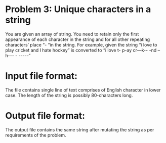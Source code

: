 # Problem 3: Unique characters in a string
You are given an array of string. You need to retain only the first appearance of each character in
the string and for all other repeating characters’ place “- “in the string. For example, given the
string “i love to play cricket and I hate hockey” is converted to “i love t- p-ay cr—k-- -nd – h--- -
-----“
# Input file format:
The file contains single line of text comprises of English character in lower
case. The length of the string is possibly 80-characters long.
# Output file format:
The output file contains the same string after mutating the string as per
requirements of the problem. 